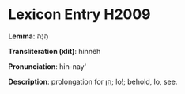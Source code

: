 # Lexicon Entry H2009

**Lemma**: הִנֵּה

**Transliteration (xlit)**: hinnêh

**Pronunciation**: hin-nay'

**Description**:
prolongation for הֵן; lo!; behold, lo, see.
